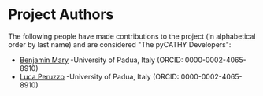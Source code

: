 # Project Authors

The following people have made contributions to the project (in alphabetical
order by last name) and are considered "The pyCATHY Developers":

* [Benjamin Mary](https://github.com/BenjMy) -University of Padua, Italy (ORCID: 0000-0002-4065-8910)
* [Luca Peruzzo](https://github.com/Peruz) -University of Padua, Italy (ORCID: 0000-0002-4065-8910)

